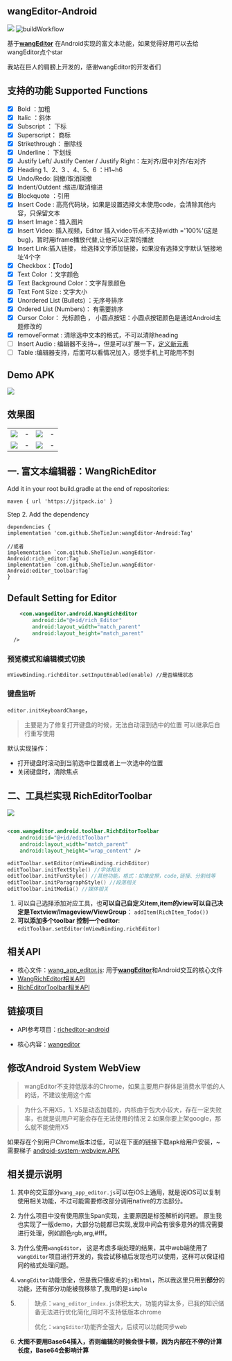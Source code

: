 ## wangEditor-Android
[![](https://jitpack.io/v/SheTieJun/wangEditor-Android.svg)](https://jitpack.io/#SheTieJun/wangEditor-Android)
![buildWorkflow](https://github.com/SheTieJun/wangEditor-Android/actions/workflows/android.yml/badge.svg)

基于[**wangEditor**](https://github.com/wangeditor-team/wangEditor) 在Android实现的富文本功能，如果觉得好用可以去给wangEditor点个star

我站在巨人的肩膀上开发的，感谢wangEditor的开发者们

## 支持的功能 Supported Functions

- [X] Bold ：加粗
- [X] Italic ：斜体
- [X] Subscript ： 下标
- [X] Superscript： 商标
- [X] Strikethrough： 删除线
- [X] Underline： 下划线
- [X] Justify Left/ Justify Center / Justify Right：左对齐/居中对齐/右对齐
- [X] Heading 1、2、3 、4、5、6 ：H1~h6
- [X] Undo/Redo: 回撤/取消回撤
- [X] Indent/Outdent :缩进/取消缩进
- [X] Blockquote ：引用
- [X] Insert Code : 高亮代码块，如果是设置选择文本使用code，会清除其他内容，只保留文本
- [X] Insert Image：插入图片
- [X] Insert Video: 插入视频，Editor 插入video节点不支持width ='100%'(这是bug)，暂时用iframe播放代替,让他可以正常的播放
- [X] Insert Link:插入链接， 给选择文字添加链接，如果没有选择文字默认‘链接地址’4个字
- [x] Checkbox：【Todo】
- [X] Text Color ：文字颜色
- [X] Text Background Color：文字背景颜色
- [X] Text Font Size : 文字大小
- [X] Unordered List (Bullets) ：无序号排序
- [X] Ordered List (Numbers)： 有需要排序
- [X] Cursor Color： 光标颜色 ， 小圆点按钮：小圆点按钮颜色是通过Android主题修改的
- [X] removeFormat : 清除选中文本的格式，不可以清除heading
- [ ] Insert Audio : 编辑器不支持~，但是可以扩展一下，[定义新元素](https://www.wangeditor.com/v5/development.html#%E5%AE%9A%E4%B9%89%E6%96%B0%E5%85%83%E7%B4%A0)
- [ ] Table :编辑器支持，后面可以看情况加入，感觉手机上可能用不到

## Demo APK
![](image/下载地址.png)

## 效果图
|                        | |                          |        |
|------------------------|-|----------------------|-------|
| ![](image/颜色修改.webp)   |-| ![](image/heading修改.webp) |-|
| ![](image/字体大小修改.webp) |-| ![](image/demo样式.webp)    |-|


## 一. 富文本编辑器：WangRichEditor

Add it in your root build.gradle at the end of repositories:
```
maven { url 'https://jitpack.io' }
```
Step 2. Add the dependency
```
dependencies {
implementation 'com.github.SheTieJun:wangEditor-Android:Tag'

//或者
implementation `com.github.SheTieJun.wangEditor-Android:rich_editor:Tag`
implementation `com.github.SheTieJun.wangEditor-Android:editor_toolbar:Tag`
}
```

## Default Setting for Editor
```xml
    <com.wangeditor.android.WangRichEditor
        android:id="@+id/rich_Editor"
        android:layout_width="match_parent"
        android:layout_height="match_parent"
  />
```
### 预览模式和编辑模式切换
``` 
mViewBinding.richEditor.setInputEnabled(enable) //是否编辑状态
```

### 键盘监听

`editor.initKeyboardChange`，

> 主要是为了修复打开键盘的时候，无法自动滚到选中的位置
> 可以继承后自行重写使用

默认实现操作：

- 打开键盘时滚动到当前选中位置或者上一次选中的位置
- 关闭键盘时，清除焦点

## 二、工具栏实现 RichEditorToolbar

![](image/editor_toolbar.png)

```XML

<com.wangeditor.android.toolbar.RichEditorToolbar 
    android:id="@+id/editToolbar" 
    android:layout_width="match_parent"
    android:layout_height="wrap_content" />
```

```Kotlin
editToolbar.setEditor(mViewBinding.richEditor)
editToolbar.initTextStyle() //字体相关
editToolbar.initFunStyle() //其他功能，格式：如橡皮擦，code,链接、分割线等
editToolbar.initParagraphStyle() //段落相关
editToolbar.initMedia() //媒体相关
```

1. 可以自己选择添加对应工具，也**可以自己自定义item,item的view可以自己决定是Textview/Imageview/ViewGroup**： `addItem(RichItem_Todo())`
2. **可以添加多个toolbar 控制一个editor**: `editToolbar.setEditor(mViewBinding.richEditor)`

## 相关API

- 核心文件：[wang_app_editor.js](editor/src/main/assets/wang_app_editor.js): 用于[**wangEditor**](https://github.com/wangeditor-team/wangEditor)和Android交互的核心文件
- [WangRichEditor相关API](editor/README.MD) 
- [RichEditorToolbar相关API](editorToolbar/README.MD)



## 链接项目

- API参考项目：[richeditor-android](https://github.com/wasabeef/richeditor-android)

- 核心内容：[wangeditor](https://www.wangeditor.com/v5/API.html)

## 修改Android System WebView

> wangEditor不支持低版本的Chrome，如果主要用户群体是消费水平低的人的话，不建议使用这个库

> 为什么不用X5，1. X5是动态加载的，内核由于包大小较大，存在一定失败率，也就是说用户可能会存在无法使用的情况
> 2.如果你要上架google，那么就不能使用X5

如果存在个别用户Chrome版本过低，可以在下面的链接下载apk给用户安装，~需要梯子
[android-system-webview.APK](https://www.apkmirror.com/apk/google-inc/android-system-webview/android-system-webview-89-0-4389-90-release/android-system-webview-89-0-4389-90-3-android-apk-download/?redirected=thank_you_invalid_nonce)

## 相关提示说明

1. 其中的交互部分`wang_app_editor.js`可以在iOS上通用，就是说iOS可以复制使用相关功能，不过可能需要修改部分调用native的方法部分。

2. 为什么项目中没有使用原生Span实现，主要原因是标签解析的问题。
   原生我也实现了一版demo，大部分功能都已实现,发现中间会有很多意外的情况需要进行处理，例如颜色rgb,arg,#fff。

3. 为什么使用`wangEditor`，  这是考虑多端处理的结果，其中web端使用了`wangEditor`项目进行开发的，我尝试移植后发现也可以使用，这样可以保证相同的格式处理问题。

4. `wangEditor`功能很全，但是我只懂皮毛的`js`和`html`，所以我这里只用到**部分**的功能，还有部分功能被我移除了,我用的是`simple`

5. > 缺点：`wang_editor_index.js`体积太大，功能内容太多，已我的知识储备无法进行优化简化,同时不支持低版本chrome
   >
   > 优化：`wangEditor`功能齐全强大，后续可以功能同步web

6. **大图不要用Base64插入，否则编辑的时候会很卡顿，因为内部在不停的计算长度，Base64会影响计算**
